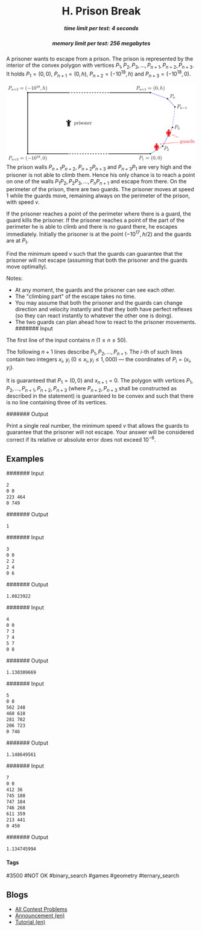 <h1 style='text-align: center;'> H. Prison Break</h1>

<h5 style='text-align: center;'>time limit per test: 4 seconds</h5>
<h5 style='text-align: center;'>memory limit per test: 256 megabytes</h5>

A prisoner wants to escape from a prison. The prison is represented by the interior of the convex polygon with vertices $P_1, P_2, P_3, \ldots, P_{n+1}, P_{n+2}, P_{n+3}$. It holds $P_1=(0,0)$, $P_{n+1}=(0, h)$, $P_{n+2}=(-10^{18}, h)$ and $P_{n+3}=(-10^{18}, 0)$.

 ![](images/386efbaec5ce8341a02414301da2539fd8e02f74.png) The prison walls $P_{n+1}P_{n+2}$, $P_{n+2}P_{n+3}$ and $P_{n+3}P_1$ are very high and the prisoner is not able to climb them. Hence his only chance is to reach a point on one of the walls $P_1P_2, P_2P_3,\dots, P_{n}P_{n+1}$ and escape from there. On the perimeter of the prison, there are two guards. The prisoner moves at speed $1$ while the guards move, remaining always on the perimeter of the prison, with speed $v$.

If the prisoner reaches a point of the perimeter where there is a guard, the guard kills the prisoner. If the prisoner reaches a point of the part of the perimeter he is able to climb and there is no guard there, he escapes immediately. Initially the prisoner is at the point $(-10^{17}, h/2)$ and the guards are at $P_1$. 

Find the minimum speed $v$ such that the guards can guarantee that the prisoner will not escape (assuming that both the prisoner and the guards move optimally).

Notes: 

* At any moment, the guards and the prisoner can see each other.
* The "climbing part" of the escape takes no time.
* You may assume that both the prisoner and the guards can change direction and velocity instantly and that they both have perfect reflexes (so they can react instantly to whatever the other one is doing).
* The two guards can plan ahead how to react to the prisoner movements.
####### Input

The first line of the input contains $n$ ($1 \le n \le 50$).

The following $n+1$ lines describe $P_1, P_2,\dots, P_{n+1}$. The $i$-th of such lines contain two integers $x_i$, $y_i$ ($0\le x_i, y_i\le 1,000$) — the coordinates of $P_i=(x_i, y_i)$.

It is guaranteed that $P_1=(0,0)$ and $x_{n+1}=0$. The polygon with vertices $P_1,P_2,\dots, P_{n+1}, P_{n+2}, P_{n+3}$ (where $P_{n+2}, P_{n+3}$ shall be constructed as described in the statement) is guaranteed to be convex and such that there is no line containing three of its vertices.

####### Output

Print a single real number, the minimum speed $v$ that allows the guards to guarantee that the prisoner will not escape. Your answer will be considered correct if its relative or absolute error does not exceed $10^{-6}$.

## Examples

####### Input


```text
2
0 0
223 464
0 749
```
####### Output


```text
1
```
####### Input


```text
3
0 0
2 2
2 4
0 6
```
####### Output


```text
1.0823922
```
####### Input


```text
4
0 0
7 3
7 4
5 7
0 8
```
####### Output


```text
1.130309669
```
####### Input


```text
5
0 0
562 248
460 610
281 702
206 723
0 746
```
####### Output


```text
1.148649561
```
####### Input


```text
7
0 0
412 36
745 180
747 184
746 268
611 359
213 441
0 450
```
####### Output


```text
1.134745994
```


#### Tags 

#3500 #NOT OK #binary_search #games #geometry #ternary_search 

## Blogs
- [All Contest Problems](../Codeforces_Global_Round_11.md)
- [Announcement (en)](../blogs/Announcement_(en).md)
- [Tutorial (en)](../blogs/Tutorial_(en).md)
